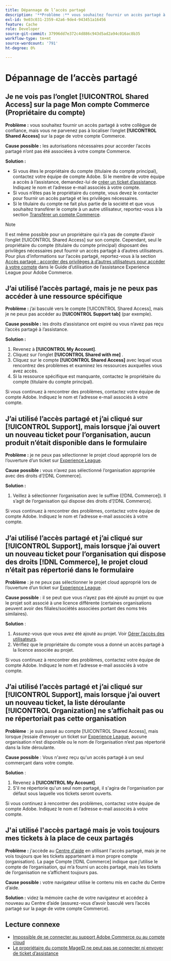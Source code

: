 ```yaml
---
title: Dépannage de l’accès partagé
description: '**Problème :** vous souhaitez fournir un accès partagé à votre collègue de confiance, mais vous ne parvenez pas à localiser l’onglet **Accès partagé** sur la page de votre compte Commerce.'
exl-id: 9e03c031-2359-42a6-9de4-943451a16456
feature: Cache
role: Developer
source-git-commit: 37996dd7e372c4d886c943d5ad2a94c016ac8b35
workflow-type: tm+mt
source-wordcount: '791'
ht-degree: 0%

---
```


# Dépannage de l’accès partagé

## Je ne vois pas l’onglet [!UICONTROL Shared Access] sur la page Mon compte Commerce (Propriétaire du compte)

**Problème :** vous souhaitez fournir un accès partagé à votre collègue de confiance, mais vous ne parvenez pas à localiser l’onglet **[!UICONTROL Shared Access]** sur la page de votre compte Commerce.

**Cause possible :** les autorisations nécessaires pour accorder l’accès partagé n’ont pas été associées à votre compte Commerce.

**Solution :**

* Si vous êtes le propriétaire du compte (titulaire du compte principal), contactez votre équipe de compte Adobe. Si le membre de votre équipe a accès à l’assistance, demandez-lui de [créer un ticket d’assistance](https://experienceleague.adobe.com/en/docs/commerce-knowledge-base/kb/help-center-guide/magento-help-center-user-guide#merchant-not-displayed). Indiquez le nom et l’adresse e-mail associés à votre compte.
* Si vous n’êtes pas le propriétaire du compte, vous devez le contacter pour fournir un accès partagé et les privilèges nécessaires.
* Si le titulaire du compte ne fait plus partie de la société et que vous souhaitez transférer le compte à un autre utilisateur, reportez-vous à la section [Transférer un compte Commerce](https://experienceleague.adobe.com/en/docs/commerce-admin/start/commerce-account/commerce-account-transfer).

>[!NOTE]
>
>Il est même possible pour un propriétaire qui n’a pas de compte d’avoir l’onglet [!UICONTROL Shared Access] sur son compte. Cependant, seul le propriétaire du compte (titulaire du compte principal) disposant des privilèges nécessaires peut fournir un accès partagé à d’autres utilisateurs. Pour plus d’informations sur l’accès partagé, reportez-vous à la section [Accès partagé : accorder des privilèges à d’autres utilisateurs pour accéder à votre compte](https://experienceleague.adobe.com/en/docs/commerce-knowledge-base/kb/help-center-guide/magento-help-center-user-guide#shared-access) dans le Guide d’utilisation de l’assistance Experience League pour Adobe Commerce.

## J’ai utilisé l’accès partagé, mais je ne peux pas accéder à une ressource spécifique

**Problème :** j’ai basculé vers le compte [!UICONTROL Shared Access], mais je ne peux pas accéder au **[!UICONTROL Support tab]** (par exemple).

**Cause possible :** les droits d’assistance ont expiré ou vous n’avez pas reçu l’accès partagé à l’assistance.

**Solution :**

1. Revenez à **[!UICONTROL My Account]**.
1. Cliquez sur l’onglet **[!UICONTROL Shared with me]** .
1. Cliquez sur le compte **[!UICONTROL Shared Access]** avec lequel vous rencontrez des problèmes et examinez les ressources auxquelles vous avez accès.
1. Si la ressource spécifique est manquante, contactez le propriétaire du compte (titulaire du compte principal).

Si vous continuez à rencontrer des problèmes, contactez votre équipe de compte Adobe. Indiquez le nom et l’adresse e-mail associés à votre compte.

## J’ai utilisé l’accès partagé et j’ai cliqué sur [!UICONTROL Support], mais lorsque j’ai ouvert un nouveau ticket pour l’organisation, aucun produit n’était disponible dans le formulaire

**Problème :** je ne peux pas sélectionner le projet cloud approprié lors de l’ouverture d’un ticket sur [Experience League](https://experienceleague.adobe.com/home#support).

**Cause possible :** vous n’avez pas sélectionné l’organisation appropriée avec des droits d’[!DNL Commerce].

**Solution :**

1. Veillez à sélectionner l’organisation avec le suffixe ([!DNL Commerce]). Il s’agit de l’organisation qui dispose des droits d’[!DNL Commerce].

Si vous continuez à rencontrer des problèmes, contactez votre équipe de compte Adobe. Indiquez le nom et l’adresse e-mail associés à votre compte.

## J’ai utilisé l’accès partagé et j’ai cliqué sur [!UICONTROL Support], mais lorsque j’ai ouvert un nouveau ticket pour l’organisation qui dispose des droits [!DNL Commerce], le projet cloud n’était pas répertorié dans le formulaire

**Problème** : je ne peux pas sélectionner le projet cloud approprié lors de l’ouverture d’un ticket sur [Experience League](https://experienceleague.adobe.com/home#support).

**Cause possible** : il se peut que vous n’ayez pas été ajouté au projet ou que le projet soit associé à une licence différente (certaines organisations peuvent avoir des filiales/sociétés associées portant des noms très similaires).

**Solution** :

1. Assurez-vous que vous avez été ajouté au projet. Voir [Gérer l’accès des utilisateurs](https://experienceleague.adobe.com/en/docs/commerce-cloud-service/user-guide/project/user-access).
1. Vérifiez que le propriétaire du compte vous a donné un accès partagé à la licence associée au projet.

Si vous continuez à rencontrer des problèmes, contactez votre équipe de compte Adobe. Indiquez le nom et l’adresse e-mail associés à votre compte.

## J’ai utilisé l’accès partagé et j’ai cliqué sur [!UICONTROL Support], mais lorsque j’ai ouvert un nouveau ticket, la liste déroulante [!UICONTROL Organization] ne s’affichait pas ou ne répertoriait pas cette organisation

**Problème** : je suis passé au compte [!UICONTROL Shared Access], mais lorsque j’essaie d’envoyer un ticket sur [Experience League](https://experienceleague.adobe.com/home#support), aucune organisation n’est disponible ou le nom de l’organisation n’est pas répertorié dans la liste déroulante.

**Cause possible** : Vous n&#39;avez reçu qu&#39;un accès partagé à un seul commerçant dans votre compte.

**Solution** :

1. Revenez à **[!UICONTROL My Account]**.
1. S&#39;il ne répertorie qu&#39;un seul nom partagé, il s&#39;agira de l&#39;organisation par défaut sous laquelle vos tickets seront ouverts.

Si vous continuez à rencontrer des problèmes, contactez votre équipe de compte Adobe. Indiquez le nom et l’adresse e-mail associés à votre compte.

## J&#39;ai utilisé l&#39;accès partagé mais je vois toujours mes tickets à la place de ceux partagés

**Problème :** j&#39;accède au [Centre d&#39;aide](https://support.magento.com/hc/us-en/requests) en utilisant l&#39;accès partagé, mais je ne vois toujours que les tickets appartenant à mon propre compte (organisation). La page Compte [!DNL Commerce] indique que j’utilise le compte de l’organisation, qui m’a fourni un accès partagé, mais les tickets de l’organisation ne s’affichent toujours pas.

**Cause possible :** votre navigateur utilise le contenu mis en cache du Centre d’aide.

**Solution :** videz la mémoire cache de votre navigateur et accédez à nouveau au Centre d’aide (assurez-vous d’avoir basculé vers l’accès partagé sur la page de votre compte Commerce).

## Lecture connexe

* [Impossible de se connecter au support Adobe Commerce ou au compte cloud](https://experienceleague.adobe.com/en/docs/commerce-knowledge-base/kb/troubleshooting/miscellaneous/unable-to-log-in-to-support-or-cloud-project)
* [Le propriétaire du compte MageID ne peut pas se connecter ni envoyer de ticket d’assistance](https://experienceleague.adobe.com/en/docs/experience-cloud-kcs/kbarticles/ka-25231)
